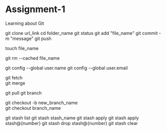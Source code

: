 # Assignment-1
Learning about Git

git clone url_link
cd folder_name
git status
git add "file_name"
git commit -m "message"
git push

touch file_name

git rm --cached file_name

git config --global user.name 
git config --global user.email 

git fetch   
git merge 

git pull 
git branch 

git checkout -b new_branch_name  
git checkout branch_name  

git stash list
git stash stash_name
git stash apply
git stash apply stash@{number}
git stash drop stash@{number}
git stash clear
